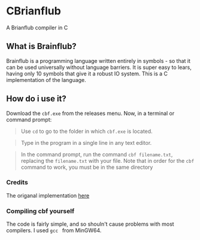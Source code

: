 # CBrianflub
A Brianflub compiler in C

## What is Brainflub?
Brainflub is a programming language written entirely in symbols - so that it can be used universally without language barriers.
It is super easy to lears, having only 10 symbols that give it a robust IO system.
This is a C implementation of the language.

## How do i use it?
Download the `cbf.exe` from the releases menu. 
Now, in a terminal or command prompt:
> Use `cd` to go to the folder in which `cbf.exe` is located.

> Type in the program in a single line in any text editor.

> In the command prompt, run the command `cbf filename.txt`, replacing the `filename.txt` with your file. Note that in order for the `cbf` command to work, you must be in the same directory

### Credits
The origanal implementation [here](https://github.com/snorepion/Brainflub)

### Compiling cbf yourself
The code is fairly simple, and so shouln't cause problems with most compilers. I used `gcc ` from MinGW64.
